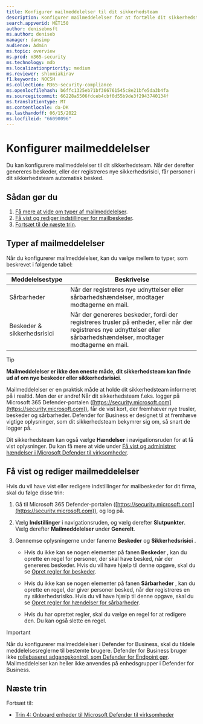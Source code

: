 ```yaml
---
title: Konfigurer mailmeddelelser til dit sikkerhedsteam
description: Konfigurer mailmeddelelser for at fortælle dit sikkerhedsteam om beskeder og sikkerhedsrisici i Defender for Business.
search.appverid: MET150
author: denisebmsft
ms.author: deniseb
manager: dansimp
audience: Admin
ms.topic: overview
ms.prod: m365-security
ms.technology: mdb
ms.localizationpriority: medium
ms.reviewer: shlomiakirav
f1.keywords: NOCSH
ms.collection: M365-security-compliance
ms.openlocfilehash: b6ffc1325eb71bf366761545c8e21bfe5da3b4fa
ms.sourcegitcommit: 66228a5506fdceb4cbf0d55b9de3f2943740134f
ms.translationtype: MT
ms.contentlocale: da-DK
ms.lasthandoff: 06/15/2022
ms.locfileid: "66090096"
---
```

# <a name="set-up-email-notifications"></a>Konfigurer mailmeddelelser

Du kan konfigurere mailmeddelelser til dit sikkerhedsteam. Når der derefter genereres beskeder, eller der registreres nye sikkerhedsrisici, får personer i dit sikkerhedsteam automatisk besked. 

## <a name="what-to-do"></a>Sådan gør du

1. [Få mere at vide om typer af mailmeddelelser](#types-of-email-notifications).
2. [Få vist og rediger indstillinger for mailbeskeder](#view-and-edit-email-notifications).
3. [Fortsæt til de næste trin](#next-steps).



## <a name="types-of-email-notifications"></a>Typer af mailmeddelelser

Når du konfigurerer mailmeddelelser, kan du vælge mellem to typer, som beskrevet i følgende tabel:

| Meddelelsestype  | Beskrivelse  |
|---------|---------|
| Sårbarheder  | Når der registreres nye udnyttelser eller sårbarhedshændelser, modtager modtagerne en mail. |
| Beskeder & sikkerhedsrisici  | Når der genereres beskeder, fordi der registreres trusler på enheder, eller når der registreres nye udnyttelser eller sårbarhedshændelser, modtager modtagerne en mail. |

> [!TIP]
> **Mailmeddelelser er ikke den eneste måde, dit sikkerhedsteam kan finde ud af om nye beskeder eller sikkerhedsrisici**.
> 
> Mailmeddelelser er en praktisk måde at holde dit sikkerhedsteam informeret på i realtid. Men der er andre! Når dit sikkerhedsteam f.eks. logger på Microsoft 365 Defender-portalen ([https://security.microsoft.com](https://security.microsoft.com)), får de vist kort, der fremhæver nye trusler, beskeder og sårbarheder. Defender for Business er designet til at fremhæve vigtige oplysninger, som dit sikkerhedsteam bekymrer sig om, så snart de logger på.
> 
> Dit sikkerhedsteam kan også vælge **Hændelser** i navigationsruden for at få vist oplysninger. Du kan få mere at vide under [Få vist og administrer hændelser i Microsoft Defender til virksomheder](mdb-view-manage-incidents.md).

## <a name="view-and-edit-email-notifications"></a>Få vist og rediger mailmeddelelser

Hvis du vil have vist eller redigere indstillinger for mailbeskeder for dit firma, skal du følge disse trin:

1. Gå til Microsoft 365 Defender-portalen ([https://security.microsoft.com](https://security.microsoft.com)), og log på.

2. Vælg **Indstillinger** i navigationsruden, og vælg derefter **Slutpunkter**. Vælg derefter **Mailmeddelelser** under **Generelt**. 

3. Gennemse oplysningerne under fanerne **Beskeder** og **Sikkerhedsrisici** .

   - Hvis du ikke kan se nogen elementer på fanen **Beskeder** , kan du oprette en regel for personer, der skal have besked, når der genereres beskeder. Hvis du vil have hjælp til denne opgave, skal du se [Opret regler for beskeder](../defender-endpoint/configure-email-notifications.md).

   - Hvis du ikke kan se nogen elementer på fanen **Sårbarheder** , kan du oprette en regel, der giver personer besked, når der registreres en ny sikkerhedsrisiko. Hvis du vil have hjælp til denne opgave, skal du se [Opret regler for hændelser for sårbarheder](../defender-endpoint/configure-vulnerability-email-notifications.md).

   - Hvis du har oprettet regler, skal du vælge en regel for at redigere den. Du kan også slette en regel. 

> [!IMPORTANT]
> Når du konfigurerer mailmeddelelser i Defender for Business, skal du tildele meddelelsesreglerne til bestemte brugere. Defender for Business bruger ikke [rollebaseret adgangskontrol, som Defender for Endpoint gør](../defender-endpoint/rbac.md). Mailmeddelelser kan heller ikke anvendes på enhedsgrupper i Defender for Business. 

## <a name="next-steps"></a>Næste trin

Fortsæt til:

- [Trin 4: Onboard enheder til Microsoft Defender til virksomheder](mdb-onboard-devices.md)
